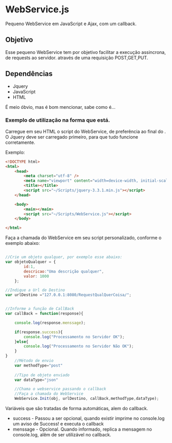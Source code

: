 # WebService.js
Pequeno WebService em JavaScript e Ajax, com um callback.

## Objetivo 
Esse pequeno WebService tem por objetivo facilitar a execução assincrona, de requests ao servidor.
através de uma requisição POST,GET,PUT.

## Dependências
* Jquery
* JavaScript
* HTML

É meio óbvio, mas é bom mencionar, sabe como é...

### Exemplo de utilização na forma que está.
Carregue em seu HTML o script do WebService, de preferência ao final do <body>. 
O Jquery deve ser carregado primeiro, para que tudo funcione corretamente.

Exemplo:

```html
<!DOCTYPE html>
<html>
    <head>
        <meta charset="utf-8" />
        <meta name="viewport" content="width=device-width, initial-scale=1.0" />
        <title></title>  
        <script src="~/Scripts/jquery-3.3.1.min.js"></script>   
    </head>

    <body>
        <main></main>
        <script src="~/Scripts/WebService.js"></script>   
    </body>

</html>

``` 

Faça a chamada do WebService em seu script personalizado, conforme o exemplo abaixo:

```javascript

//Crie um objeto qualquer, por exemplo esse abaixo:
var objetoQualquer = {
        id:1,
        descricao:"Uma descrição qualquer",
        valor: 1000
    };

//Indique a Url de Destino 
var urlDestino ="127.0.0.1:8080/RequestQualQuerCoisa/";


//Informe a função de CallBack
var callBack = function(response){

    console.log(response.menssage);

    if(response.success){
        console.log("Processamento no Servidor OK");
    }else{
        console.log("Processamento no Servidor Não OK");
    }
}   
    //Método de envio
    var methodType="post"
    
    //Tipo de objeto enviado
    var dataType="json"

    //Chama o webservice passando o callback 
    //Faça a chamada do WebService 
    WebService.Init(obj, urlDestino, callBack,methodType,dataType);
```

Variáveis que são tratadas de forma automáticas, alem do callback.
* success - Passou a ser opcional, quando existir imprime no console.log um aviso de Success! e executa o callback
* menssage - Opcional. Quando informado, replica a mensagem no console.log, alêm de ser utilizável no callback.

